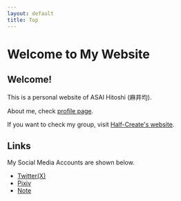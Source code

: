 ```yaml
---
layout: default
title: Top
---
```


# Welcome to My Website

## Welcome!

This is a personal website of ASAI Hitoshi (麻井均).

About me, check [profile page](/profile).

If you want to check my group, visit [Half-Create's website](https://half-create.org).

## Links

My Social Media Accounts are shown below.

- [Twitter(X)](https://twitter.com/asainingen)
- [Pixiv](https://www.pixiv.net/users/70042496)
- [Note](https://note.com/asainingen)
